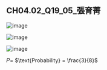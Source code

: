 ## CH04.02_Q19_05_張育菁 

![image](https://github.com/user-attachments/assets/39224a20-dc90-447e-89f5-51e08d151c57)

![image](https://github.com/user-attachments/assets/11870d44-fcd4-4207-a487-4132e8215eeb)


![image](https://github.com/user-attachments/assets/3a21c56e-07dd-4f33-9d72-c4852dbe48e7)


𝑃= $\text{Probability} = \frac{3}{8}$
